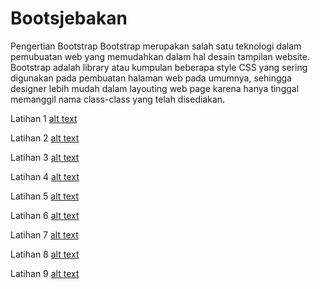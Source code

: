 # Bootsjebakan

Pengertian Bootstrap
Bootstrap merupakan salah satu teknologi dalam pemubuatan web yang memudahkan dalam hal desain tampilan website. Bootstrap adalah library atau kumpulan beberapa style CSS yang sering digunakan pada pembuatan halaman web pada umumnya, sehingga designer lebih mudah dalam layouting web page karena hanya tinggal memanggil nama class-class yang telah disediakan.

Latihan 1
[alt text](https://github.com/lethanfadlil/Bootsjebakan/blob/master/Latihan%201.PNG)

Latihan 2
[alt text](https://github.com/lethanfadlil/Bootsjebakan/blob/master/Latihan%202.PNG)

Latihan 3
[alt text](https://github.com/lethanfadlil/Bootsjebakan/blob/master/Latihan%203.PNG)

Latihan 4
[alt text](https://github.com/lethanfadlil/Bootsjebakan/blob/master/Latihan%204.PNG)

Latihan 5
[alt text](https://github.com/lethanfadlil/Bootsjebakan/blob/master/Latihan%205.png)

Latihan 6
[alt text](https://github.com/lethanfadlil/Bootsjebakan/blob/master/Latihan%206.png)

Latihan 7
[alt text](https://github.com/lethanfadlil/Bootsjebakan/blob/master/Latihan%207.png)

Latihan 8
[alt text](https://github.com/lethanfadlil/Bootsjebakan/blob/master/Latihan%208.PNG)

Latihan 9
[alt text](https://github.com/lethanfadlil/Bootsjebakan/blob/master/Latihan%209.PNG)
